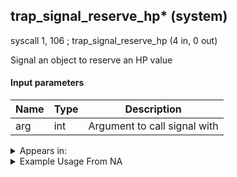 ## trap_signal_reserve_hp* (system)

syscall 1, 106 ; trap_signal_reserve_hp (4 in, 0 out)

Signal an object to reserve an HP value

#### Input parameters
| Name | Type | Description
|------|------|------------
| arg   | int   | Argument to call signal with




<details>
	<summary>Appears in:</summary>

</details>

<details>
	<summary>Example Usage From NA</summary>

</details>

